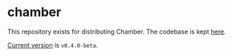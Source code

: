 # chamber
This repository exists for distributing Chamber. The codebase is kept [here](https://forge.techrail.in/techrail/chamber). 

[Current version](http://r.techrail.in/chamber-latest) is `v0.4.0-beta`. 
